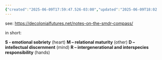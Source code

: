 ```yaml
---
{"created":"2025-06-09T17:59:47.526-03:00","updated":"2025-06-09T18:02:12.703-03:00","tags":["framework","regen","decolonization","alchemy"],"notestage":["🌱"],"dg-publish":true,"permalink":"/models-and-frameworks/alchemy/smdr-compass/","dgPassFrontmatter":true}
---
```


see: https://decolonialfutures.net/notes-on-the-smdr-compass/

in short: 

**S - emotional sobriety** (heart)
**M – relational maturity** (other)
**D – intellectual discernment** (mind)
**R – intergenerational and interspecies responsibility** (hands)